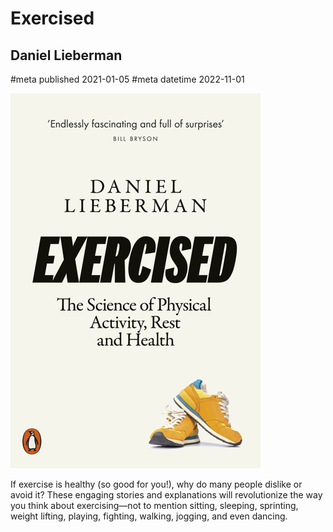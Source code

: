 # Exercised
## Daniel Lieberman
#meta published 2021-01-05
#meta datetime 2022-11-01

![Exercised: Why Something We Never Evolved to Do Is Healthy and Rewarding](covers/exercised.png)

If exercise is healthy (so good for you!), why do many people dislike or avoid it?
These engaging stories and explanations will revolutionize the way you
think about exercising—not to mention sitting, sleeping, sprinting,
weight lifting, playing, fighting, walking, jogging, and even dancing.
